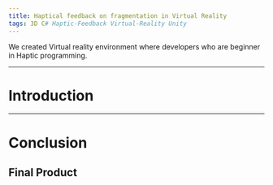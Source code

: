 ```yaml
---
title: Haptical feedback on fragmentation in Virtual Reality
tags: 3D C# Haptic-Feedback Virtual-Reality Unity 
---
```


We created Virtual reality environment where developers who are beginner in Haptic programming. 

<!--more-->

---
# Introduction


---
# Conclusion
## Final Product